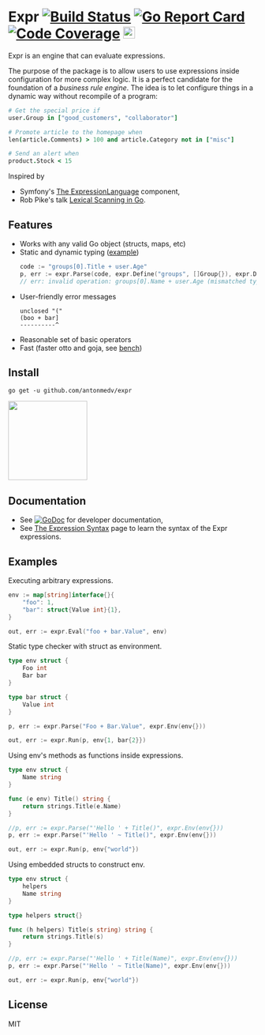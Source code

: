 # Expr [![Build Status](https://travis-ci.org/antonmedv/expr.svg?branch=master)](https://travis-ci.org/antonmedv/expr) [![Go Report Card](https://goreportcard.com/badge/github.com/antonmedv/expr)](https://goreportcard.com/report/github.com/antonmedv/expr) [![Code Coverage](https://scrutinizer-ci.com/g/antonmedv/expr/badges/coverage.png?b=master)](https://scrutinizer-ci.com/g/antonmedv/expr/?branch=master) <a href="https://stars.medv.io/antonmedv/expr"><img src="https://stars.medv.io/antonmedv/expr.svg" alt="Sparkline" height="24"></a>

Expr is an engine that can evaluate expressions. 

The purpose of the package is to allow users to use expressions inside configuration for more complex logic. 
It is a perfect candidate for the foundation of a _business rule engine_. 
The idea is to let configure things in a dynamic way without recompile of a program:

```coffeescript
# Get the special price if
user.Group in ["good_customers", "collaborator"]

# Promote article to the homepage when
len(article.Comments) > 100 and article.Category not in ["misc"]

# Send an alert when
product.Stock < 15
```

Inspired by 
* Symfony's [The ExpressionLanguage](https://github.com/symfony/expression-language) component,
* Rob Pike's talk [Lexical Scanning in Go](https://talks.golang.org/2011/lex.slide).

## Features

* Works with any valid Go object (structs, maps, etc)
* Static and dynamic typing ([example](https://godoc.org/github.com/antonmedv/expr#example-Define))
  ```go
  code := "groups[0].Title + user.Age"
  p, err := expr.Parse(code, expr.Define("groups", []Group{}), expr.Define("user", User{}))
  // err: invalid operation: groups[0].Name + user.Age (mismatched types string and int)
  ```
* User-friendly error messages
  ```
  unclosed "("
  (boo + bar]
  ----------^
  ```
* Reasonable set of basic operators
* Fast (faster otto and goja, see [bench](https://github.com/antonmedv/expr/wiki/Benchmarks))

## Install

```
go get -u github.com/antonmedv/expr
```

<a href="https://www.patreon.com/antonmedv">
	<img src="https://c5.patreon.com/external/logo/become_a_patron_button@2x.png" width="160">
</a>

## Documentation

* See [![GoDoc](https://godoc.org/github.com/antonmedv/expr?status.svg)](https://godoc.org/github.com/antonmedv/expr) for developer documentation,
* See [The Expression Syntax](https://github.com/antonmedv/expr/wiki/The-Expression-Syntax) page to learn the syntax of the Expr expressions.

## Examples

Executing arbitrary expressions.

```go
env := map[string]interface{}{
    "foo": 1,
    "bar": struct{Value int}{1},
}

out, err := expr.Eval("foo + bar.Value", env)
```

Static type checker with struct as environment.

```go
type env struct {
	Foo int
	Bar bar
}

type bar struct {
	Value int
}

p, err := expr.Parse("Foo + Bar.Value", expr.Env(env{}))

out, err := expr.Run(p, env{1, bar{2}})
```

Using env's methods as functions inside expressions.

```go
type env struct {
	Name string
}

func (e env) Title() string {
	return strings.Title(e.Name)
}

//p, err := expr.Parse("'Hello ' + Title()", expr.Env(env{}))
p, err := expr.Parse("'Hello ' ~ Title()", expr.Env(env{}))

out, err := expr.Run(p, env{"world"})
```

Using embedded structs to construct env.

```go
type env struct {
	helpers
	Name string
}

type helpers struct{}

func (h helpers) Title(s string) string {
	return strings.Title(s)
}

//p, err := expr.Parse("'Hello ' + Title(Name)", expr.Env(env{}))
p, err := expr.Parse("'Hello ' ~ Title(Name)", expr.Env(env{}))

out, err := expr.Run(p, env{"world"})
```

## License

MIT
